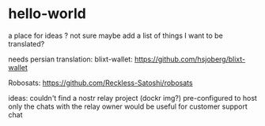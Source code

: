 # hello-world
a place for ideas ? not sure
maybe add a list of things I want to be translated?


needs persian translation:
blixt-wallet: https://github.com/hsjoberg/blixt-wallet  

Robosats: https://github.com/Reckless-Satoshi/robosats

ideas:
couldn't find a nostr relay project (dockr img?) pre-configured to host only the chats with the relay owner
would be useful for customer support chat
